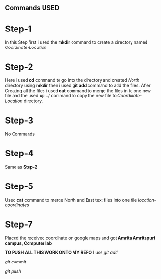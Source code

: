 ## Commands USED

# Step-1
 In this Step first i used the **mkdir** command to create a directory named *Coordinate-Location*

# Step-2
 Here i used **cd** command to go into the directory and created *North* directory using **mkdir** 
  then i used **git add** command to add the files.
  After Creating all the files i used **cat** command to merge the files in to one new file and the used **cp** ../ command 
  to copy the new file to *Coordinate-Location* directory.

# Step-3 
  No Commands

# Step-4 
  Same as  **Step-2**

# Step-5
Used **cat** command to merge North and East text files into one file *location-coordinates*

# Step-7 
Placed the received coordinate on google maps and got **Amrita Amritapuri campus, Computer lab**  

**TO PUSH ALL THIS WORK ONTO MY REPO**
 I use
 *git add*

 *git commit*

 *git push*